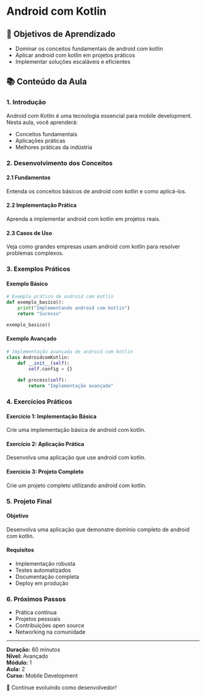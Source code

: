 # Android com Kotlin

## 🎯 Objetivos de Aprendizado
- Dominar os conceitos fundamentais de android com kotlin
- Aplicar android com kotlin em projetos práticos
- Implementar soluções escaláveis e eficientes

## 📚 Conteúdo da Aula

### 1. Introdução
Android com Kotlin é uma tecnologia essencial para mobile development. Nesta aula, você aprenderá:

- Conceitos fundamentais
- Aplicações práticas
- Melhores práticas da indústria

### 2. Desenvolvimento dos Conceitos

#### 2.1 Fundamentos
Entenda os conceitos básicos de android com kotlin e como aplicá-los.

#### 2.2 Implementação Prática
Aprenda a implementar android com kotlin em projetos reais.

#### 2.3 Casos de Uso
Veja como grandes empresas usam android com kotlin para resolver problemas complexos.

### 3. Exemplos Práticos

#### Exemplo Básico
```python
# Exemplo prático de android com kotlin
def exemplo_basico():
    print("Implementando android com kotlin")
    return "Sucesso"

exemplo_basico()
```

#### Exemplo Avançado
```python
# Implementação avançada de android com kotlin
class AndroidcomKotlin:
    def __init__(self):
        self.config = {}
    
    def process(self):
        return "Implementação avançada"
```

### 4. Exercícios Práticos

#### Exercício 1: Implementação Básica
Crie uma implementação básica de android com kotlin.

#### Exercício 2: Aplicação Prática
Desenvolva uma aplicação que use android com kotlin.

#### Exercício 3: Projeto Completo
Crie um projeto completo utilizando android com kotlin.

### 5. Projeto Final

#### Objetivo
Desenvolva uma aplicação que demonstre domínio completo de android com kotlin.

#### Requisitos
- Implementação robusta
- Testes automatizados
- Documentação completa
- Deploy em produção

### 6. Próximos Passos

- Prática contínua
- Projetos pessoais
- Contribuições open source
- Networking na comunidade

---

**Duração:** 60 minutos  
**Nível:** Avançado  
**Módulo:** 1  
**Aula:** 2  
**Curso:** Mobile Development

🎉 Continue evoluindo como desenvolvedor!
